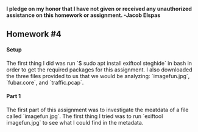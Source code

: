 <b>I pledge on my honor that I have not given or received any unauthorized assistance on this homework or assignment. -Jacob Elspas</b>

<h2>Homework #4</h2>

<h4>Setup</h4> 
The first thing I did was run `$ sudo apt install exiftool steghide` in bash in order to get the required packages for this assignment. I also downloaded the three files provided to us that we would be analyzing: `imagefun.jpg`, `fubar.core`, and `traffic.pcap`.

<h4>Part 1</h4>
The first part of this assignment was to investigate the meatdata of a file called `imagefun.jpg`. The first thing I tried was to run `exiftool imagefun.jpg` to see what I could find in the metadata.
